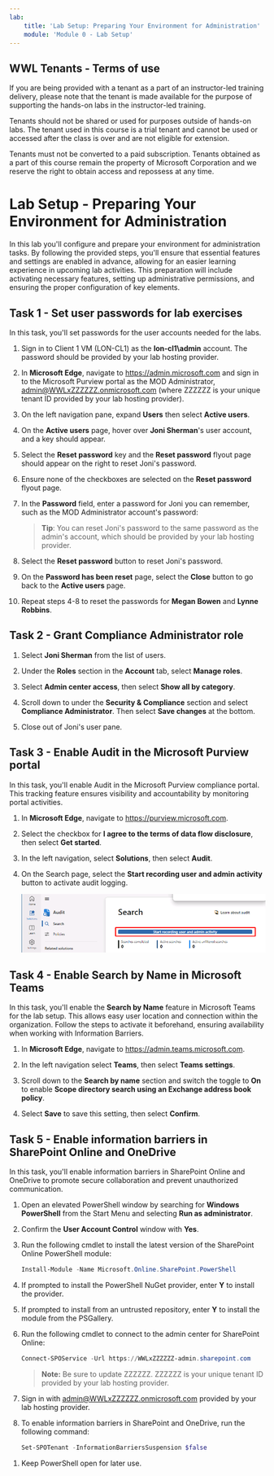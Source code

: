```yaml
---
lab:
    title: 'Lab Setup: Preparing Your Environment for Administration'
    module: 'Module 0 - Lab Setup'
---
```


## WWL Tenants - Terms of use

If you are being provided with a tenant as a part of an instructor-led training delivery, please note that the tenant is made available for the purpose of supporting the hands-on labs in the instructor-led training.

Tenants should not be shared or used for purposes outside of hands-on labs. The tenant used in this course is a trial tenant and cannot be used or accessed after the class is over and are not eligible for extension.

Tenants must not be converted to a paid subscription. Tenants obtained as a part of this course remain the property of Microsoft Corporation and we reserve the right to obtain access and repossess at any time.

# Lab Setup - Preparing Your Environment for Administration

In this lab you'll configure and prepare your environment for administration tasks. By following the provided steps, you'll ensure that essential features and settings are enabled in advance, allowing for an easier learning experience in upcoming lab activities. This preparation will include activating necessary features, setting up administrative permissions, and ensuring the proper configuration of key elements.

## Task 1 - Set user passwords for lab exercises

In this task, you'll set passwords for the user accounts needed for the labs.

1. Sign in to Client 1 VM (LON-CL1) as the **lon-cl1\admin** account. The password should be provided by your lab hosting provider.

1. In **Microsoft Edge**, navigate to https://admin.microsoft.com and sign in to the Microsoft Purview portal as the MOD Administrator, admin@WWLxZZZZZZ.onmicrosoft.com (where ZZZZZZ is your unique tenant ID provided by your lab hosting provider).

1. On the left navigation pane, expand **Users** then select **Active users**.

1. On the **Active users** page, hover over **Joni Sherman**'s user account, and a key should appear.

1. Select the **Reset password** key and the **Reset password** flyout page should appear on the right to reset Joni's password.

1. Ensure none of the checkboxes are selected on the **Reset password** flyout page.

1. In the **Password** field, enter a password for Joni you can remember, such as the MOD Administrator account's password:

    >**Tip**: You can reset Joni's password to the same password as the admin's account, which should be provided by your lab hosting provider.

1. Select the **Reset password** button to reset Joni's password.

1. On the **Password has been reset** page, select the **Close** button to go back to the **Active users** page.

1. Repeat steps 4-8 to reset the passwords for **Megan Bowen** and **Lynne Robbins**.

## Task 2 - Grant Compliance Administrator role

1. Select **Joni Sherman** from the list of users.

1. Under the **Roles** section in the **Account** tab, select **Manage roles**.

1. Select **Admin center access**, then select **Show all by category**.

1. Scroll down to under the **Security & Compliance** section and select **Compliance Administrator**. Then select **Save changes** at the bottom.

1. Close out of Joni's user pane.

## Task 3 - Enable Audit in the Microsoft Purview portal

In this task, you'll enable Audit in the Microsoft Purview compliance portal. This tracking feature ensures visibility and accountability by monitoring portal activities.

<!-- 
1. You should still be signed in to Client 1 VM (LON-CL1) as the **lon-cl1\admin** account and Microsoft 365 with the MOD Administrator account.
-->

1. In **Microsoft Edge**, navigate to https://purview.microsoft.com.

1. Select the checkbox for **I agree to the terms of data flow disclosure**, then select **Get started**.

1. In the left navigation, select **Solutions**, then select **Audit**.

1. On the Search page, select the **Start recording user and admin activity** button to activate audit logging.

    ![Screenshot of Start recording user and admin activity.](../Media/start-recording-user-and-admin-activity.png)

## Task 4 - Enable Search by Name in Microsoft Teams

In this task, you'll enable the **Search by Name** feature in Microsoft Teams for the lab setup. This allows easy user location and connection within the organization. Follow the steps to activate it beforehand, ensuring availability when working with Information Barriers.

<!-- 
1. You should still be signed in to Client 1 VM (LON-CL1) as the **lon-cl1\admin** account and Microsoft 365 with the MOD Administrator account.
-->

1. In **Microsoft Edge**, navigate to https://admin.teams.microsoft.com.

1. In the left navigation select **Teams**, then select **Teams settings**.

1. Scroll down to the **Search by name** section and switch the toggle to **On** to enable **Scope directory search using an Exchange address book policy**.

1. Select **Save** to save this setting, then select **Confirm**.

## Task 5 - Enable information barriers in SharePoint Online and OneDrive

In this task, you'll enable information barriers in SharePoint Online and OneDrive to promote secure collaboration and prevent unauthorized communication.

<!-- 
1. You should still be signed in to Client 1 VM (LON-CL1) as the **lon-cl1\admin** account.
-->

1. Open an elevated PowerShell window by searching for **Windows PowerShell** from the Start Menu and selecting **Run as administrator**.

1. Confirm the **User Account Control** window with **Yes**.

1. Run the following cmdlet to install the latest version of the SharePoint Online PowerShell module:

    ```powershell
    Install-Module -Name Microsoft.Online.SharePoint.PowerShell
    ```

1. If prompted to install the PowerShell NuGet provider, enter **Y** to install the provider.

1. If prompted to install from an untrusted repository, enter **Y** to install the module from the PSGallery.

1. Run the following cmdlet to connect to the admin center for SharePoint Online:

    ```powershell
    Connect-SPOService -Url https://WWLxZZZZZZ-admin.sharepoint.com
    ```

    >**Note:** Be sure to update ZZZZZZ. ZZZZZZ is your unique tenant ID provided by your lab hosting provider.

1. Sign in with admin@WWLxZZZZZZ.onmicrosoft.com provided by your lab hosting provider.

1. To enable information barriers in SharePoint and OneDrive, run the following command:

    ```powershell
    Set-SPOTenant -InformationBarriersSuspension $false
    ```

<!--
1. Close the PowerShell window once this is complete.
-->

1. Keep PowerShell open for later use.